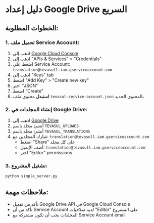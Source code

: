 # دليل إعداد Google Drive السريع

## الخطوات المطلوبة:

### 1. تحميل ملف Service Account:
1. اذهب إلى [Google Cloud Console](https://console.cloud.google.com/)
2. اذهب إلى "APIs & Services" > "Credentials"
3. اضغط على Service Account: `translation@tevasull.iam.gserviceaccount.com`
4. اذهب إلى "Keys" tab
5. اضغط "Add Key" > "Create new key"
6. اختر "JSON"
7. اضغط "Create"
8. **استبدل** محتوى ملف `tevasul-service-account.json` بالمحتوى الجديد

### 2. إنشاء المجلدات في Google Drive:
1. اذهب إلى [Google Drive](https://drive.google.com/)
2. أنشئ مجلد باسم `TEVASUL_UPLOADS`
3. أنشئ مجلد باسم `TEVASUL_TRANSLATIONS`
4. شارك المجلدين مع: `translation@tevasull.iam.gserviceaccount.com`
   - اضغط "Share" على كل مجلد
   - أضف الإيميل: `translation@tevasull.iam.gserviceaccount.com`
   - اختر "Editor" permissions

### 3. تشغيل المشروع:
```bash
python simple_server.py
```

## ملاحظات مهمة:
- تأكد من تفعيل Google Drive API في Google Cloud Console
- تأكد من أن Service Account لديه صلاحيات "Editor" على المشروع
- المجلدات يجب أن تكون مشتركة مع Service Account email



